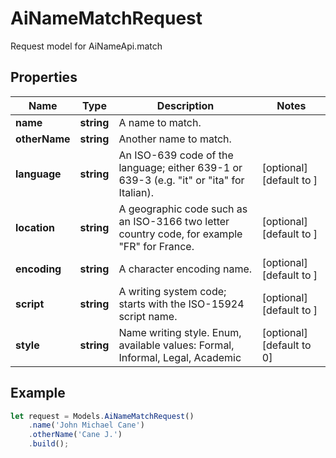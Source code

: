 # AiNameMatchRequest

Request model for AiNameApi.match

## Properties

Name | Type | Description | Notes
---- | ---- | ----------- | -----
**name** | **string**| A name to match. |
**otherName** | **string**| Another name to match. |
**language** | **string**| An ISO-639 code of the language; either 639-1 or 639-3 (e.g. \"it\" or \"ita\" for Italian).              | [optional] [default to ]
**location** | **string**| A geographic code such as an ISO-3166 two letter country code, for example \"FR\" for France.              | [optional] [default to ]
**encoding** | **string**| A character encoding name. | [optional] [default to ]
**script** | **string**| A writing system code; starts with the ISO-15924 script name. | [optional] [default to ]
**style** | **string**| Name writing style. Enum, available values: Formal, Informal, Legal, Academic | [optional] [default to 0]

## Example
```typescript
let request = Models.AiNameMatchRequest()
    .name('John Michael Cane')
    .otherName('Cane J.')
    .build();
```
